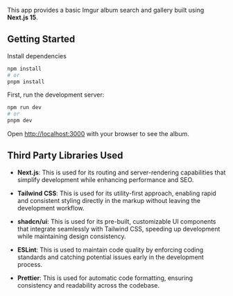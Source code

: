 This app provides a basic Imgur album search and gallery built using **Next.js 15**.

## Getting Started

Install dependencies

```bash
npm install
# or
pnpm install
```

First, run the development server:

```bash
npm run dev
# or
pnpm dev
```

Open [http://localhost:3000](http://localhost:3000) with your browser to see the album.

## Third Party Libraries Used

- **Next.js**: This is used for its routing and server-rendering capabilities that simplify development while enhancing performance and SEO.

- **Tailwind CSS**: This is used for its utility-first approach, enabling rapid and consistent styling directly in the markup without leaving the development workflow.

- **shadcn/ui**: This is used for its pre-built, customizable UI components that integrate seamlessly with Tailwind CSS, speeding up development while maintaining design consistency.

- **ESLint**: This is used to maintain code quality by enforcing coding standards and catching potential issues early in the development process.

- **Prettier**: This is used for automatic code formatting, ensuring consistency and readability across the codebase.
